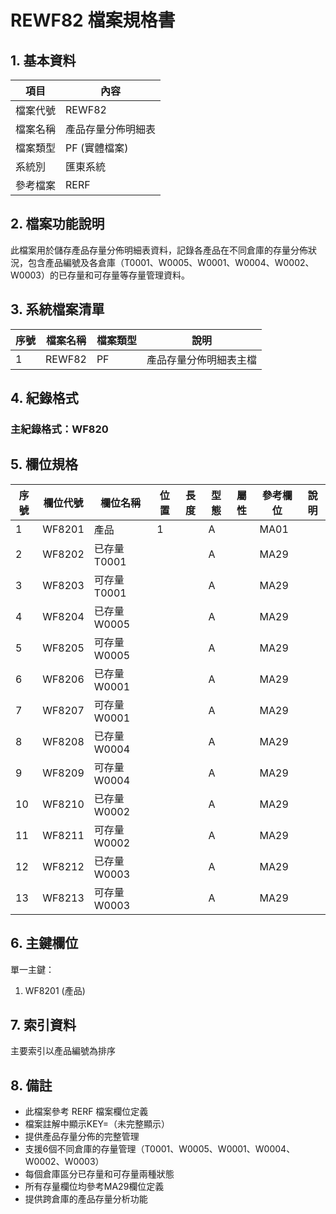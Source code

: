 # REWF82 檔案規格書

## 1. 基本資料

| 項目 | 內容 |
|------|------|
| 檔案代號 | REWF82 |
| 檔案名稱 | 產品存量分佈明細表 |
| 檔案類型 | PF (實體檔案) |
| 系統別 | 匯東系統 |
| 參考檔案 | RERF |

## 2. 檔案功能說明

此檔案用於儲存產品存量分佈明細表資料，記錄各產品在不同倉庫的存量分佈狀況，包含產品編號及各倉庫（T0001、W0005、W0001、W0004、W0002、W0003）的已存量和可存量等存量管理資料。

## 3. 系統檔案清單

| 序號 | 檔案名稱 | 檔案類型 | 說明 |
|------|----------|----------|------|
| 1 | REWF82 | PF | 產品存量分佈明細表主檔 |

## 4. 紀錄格式

### 主紀錄格式：WF820

## 5. 欄位規格

| 序號 | 欄位代號 | 欄位名稱 | 位置 | 長度 | 型態 | 屬性 | 參考欄位 | 說明 |
|------|----------|----------|------|------|------|------|----------|------|
| 1 | WF8201 | 產品 | 1 | | A | | MA01 | |
| 2 | WF8202 | 已存量T0001 | | | A | | MA29 | |
| 3 | WF8203 | 可存量T0001 | | | A | | MA29 | |
| 4 | WF8204 | 已存量W0005 | | | A | | MA29 | |
| 5 | WF8205 | 可存量W0005 | | | A | | MA29 | |
| 6 | WF8206 | 已存量W0001 | | | A | | MA29 | |
| 7 | WF8207 | 可存量W0001 | | | A | | MA29 | |
| 8 | WF8208 | 已存量W0004 | | | A | | MA29 | |
| 9 | WF8209 | 可存量W0004 | | | A | | MA29 | |
| 10 | WF8210 | 已存量W0002 | | | A | | MA29 | |
| 11 | WF8211 | 可存量W0002 | | | A | | MA29 | |
| 12 | WF8212 | 已存量W0003 | | | A | | MA29 | |
| 13 | WF8213 | 可存量W0003 | | | A | | MA29 | |

## 6. 主鍵欄位

單一主鍵：
1. WF8201 (產品)

## 7. 索引資料

主要索引以產品編號為排序

## 8. 備註

- 此檔案參考 RERF 檔案欄位定義
- 檔案註解中顯示KEY=（未完整顯示）
- 提供產品存量分佈的完整管理
- 支援6個不同倉庫的存量管理（T0001、W0005、W0001、W0004、W0002、W0003）
- 每個倉庫區分已存量和可存量兩種狀態
- 所有存量欄位均參考MA29欄位定義
- 提供跨倉庫的產品存量分析功能 